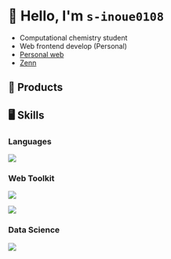 # 👋 Hello, I'm `s-inoue0108`

- Computational chemistry student
- Web frontend develop (Personal)
- [Personal web](https://siwl.dev)
- [Zenn](https://zenn.dev/s_inoue0108)

## 👀 Products



## 🖥️ Skills

### Languages

![](https://skillicons.dev/icons?i=html,css,js,ts,py,bash)

### Web Toolkit

![](https://skillicons.dev/icons?i=md,tailwind,sass,nodejs,vue,solidjs,nuxtjs,astro)

![](https://skillicons.dev/icons?i=vscode,obsidian,npm,yarn,vite,git,github,cloudflare,vercel)

### Data Science

![](https://skillicons.dev/icons?i=sklearn,r,anaconda)
